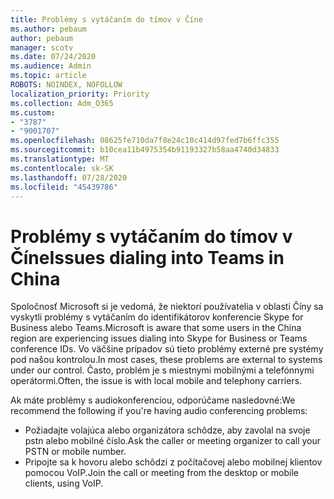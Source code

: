 ```yaml
---
title: Problémy s vytáčaním do tímov v Číne
ms.author: pebaum
author: pebaum
manager: scotv
ms.date: 07/24/2020
ms.audience: Admin
ms.topic: article
ROBOTS: NOINDEX, NOFOLLOW
localization_priority: Priority
ms.collection: Adm_O365
ms.custom:
- "3787"
- "9001707"
ms.openlocfilehash: 08625fe710da7f8e24c10c414d97fed7b6ffc355
ms.sourcegitcommit: b10cea11b4975354b91193327b58aa4740d34833
ms.translationtype: MT
ms.contentlocale: sk-SK
ms.lasthandoff: 07/28/2020
ms.locfileid: "45439786"
---
```

# <a name="issues-dialing-into-teams-in-china"></a><span data-ttu-id="e79b6-102">Problémy s vytáčaním do tímov v Číne</span><span class="sxs-lookup"><span data-stu-id="e79b6-102">Issues dialing into Teams in China</span></span>

<span data-ttu-id="e79b6-103">Spoločnosť Microsoft si je vedomá, že niektorí používatelia v oblasti Číny sa vyskytli problémy s vytáčaním do identifikátorov konferencie Skype for Business alebo Teams.</span><span class="sxs-lookup"><span data-stu-id="e79b6-103">Microsoft is aware that some users in the China region are experiencing issues dialing into Skype for Business or Teams conference IDs.</span></span> <span data-ttu-id="e79b6-104">Vo väčšine prípadov sú tieto problémy externé pre systémy pod našou kontrolou.</span><span class="sxs-lookup"><span data-stu-id="e79b6-104">In most cases, these problems are external to systems under our control.</span></span> <span data-ttu-id="e79b6-105">Často, problém je s miestnymi mobilnými a telefónnymi operátormi.</span><span class="sxs-lookup"><span data-stu-id="e79b6-105">Often, the issue is with local mobile and telephony carriers.</span></span>

<span data-ttu-id="e79b6-106">Ak máte problémy s audiokonferenciou, odporúčame nasledovné:</span><span class="sxs-lookup"><span data-stu-id="e79b6-106">We recommend the following if you're having audio conferencing problems:</span></span>

-   <span data-ttu-id="e79b6-107">Požiadajte volajúca alebo organizátora schôdze, aby zavolal na svoje pstn alebo mobilné číslo.</span><span class="sxs-lookup"><span data-stu-id="e79b6-107">Ask the caller or meeting organizer to call your PSTN or mobile number.</span></span>
-   <span data-ttu-id="e79b6-108">Pripojte sa k hovoru alebo schôdzi z počítačovej alebo mobilnej klientov pomocou VoIP.</span><span class="sxs-lookup"><span data-stu-id="e79b6-108">Join the call or meeting from the desktop or mobile clients, using VoIP.</span></span>